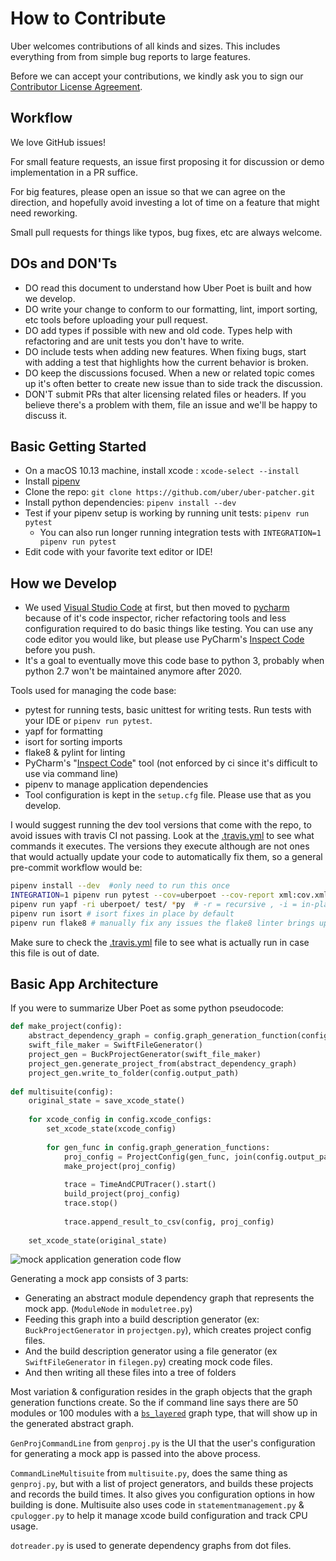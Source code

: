 # How to Contribute

Uber welcomes contributions of all kinds and sizes. This includes everything from from simple bug reports to large features.

Before we can accept your contributions, we kindly ask you to sign our [Contributor License Agreement](https://cla-assistant.io/uber/uber-poet).

## Workflow

We love GitHub issues!

For small feature requests, an issue first proposing it for discussion or demo implementation in a PR suffice.

For big features, please open an issue so that we can agree on the direction, and hopefully avoid investing a lot of time on a feature that might need reworking.

Small pull requests for things like typos, bug fixes, etc are always welcome.

## DOs and DON'Ts

* DO read this document to understand how Uber Poet is built and how we develop.
* DO write your change to conform to our formatting, lint, import sorting, etc tools before uploading your pull request.
* DO add types if possible with new and old code.  Types help with refactoring and are unit tests you don't have to write.
* DO include tests when adding new features. When fixing bugs, start with adding a test that highlights how the current behavior is broken.
* DO keep the discussions focused. When a new or related topic comes up it's often better to create new issue than to side track the discussion.
* DON'T submit PRs that alter licensing related files or headers. If you believe there's a problem with them, file an issue and we'll be happy to discuss it.

## Basic Getting Started

* On a macOS 10.13 machine, install xcode : `xcode-select --install`
* Install [pipenv](https://pipenv.readthedocs.io/en/latest/)
* Clone the repo: `git clone https://github.com/uber/uber-patcher.git`
* Install python dependencies: `pipenv install --dev`
* Test if your pipenv setup is working by running unit tests: `pipenv run pytest`
    * You can also run longer running integration tests with `INTEGRATION=1 pipenv run pytest`
* Edit code with your favorite text editor or IDE!

## How we Develop

* We used [Visual Studio Code](https://code.visualstudio.com) at first, but then moved to [pycharm](https://www.jetbrains.com/pycharm/) because of it's code inspector, richer refactoring tools and less configuration required to do basic things like testing.  You can use any code editor you would like, but please use PyCharm's [Inspect Code](https://www.jetbrains.com/help/pycharm/running-inspections.html) before you push.
* It's a goal to eventually move this code base to python 3, probably when python 2.7 won't be maintained anymore after 2020.

Tools used for managing the code base:
* pytest for running tests, basic unittest for writing tests. Run tests with your IDE or `pipenv run pytest`.
* yapf for formatting
* isort for sorting imports
* flake8 & pylint for linting
* PyCharm's "[Inspect Code](https://www.jetbrains.com/help/pycharm/running-inspections.html)" tool  (not enforced by ci since it's difficult to use via command line)
* pipenv to manage application dependencies
* Tool configuration is kept in the `setup.cfg` file. Please use that as you develop.

I would suggest running the dev tool versions that come with the repo, to avoid issues with travis CI not passing.  Look at the [.travis.yml](../.travis.yml) to see what commands it executes.  The versions they execute although are not ones that would actually update your code to automatically fix them, so a general pre-commit workflow would be:

```bash
pipenv install --dev  #only need to run this once
INTEGRATION=1 pipenv run pytest --cov=uberpoet --cov-report xml:cov.xml --cov-report term-missing  #fix failing tests
pipenv run yapf -ri uberpoet/ test/ *py  # -r = recursive , -i = in-place
pipenv run isort # isort fixes in place by default
pipenv run flake8 # manually fix any issues the flake8 linter brings up
```

Make sure to check the [.travis.yml](../.travis.yml) file to see what is actually run in case this file is out of date.

## Basic App Architecture

If you were to summarize Uber Poet as some python pseudocode:

```python
def make_project(config):
    abstract_dependency_graph = config.graph_generation_function(config.project_generation_options)
    swift_file_maker = SwiftFileGenerator()
    project_gen = BuckProjectGenerator(swift_file_maker)
    project_gen.generate_project_from(abstract_dependency_graph)
    project_gen.write_to_folder(config.output_path)
    
def multisuite(config):
    original_state = save_xcode_state()
    
    for xcode_config in config.xcode_configs:
        set_xcode_state(xcode_config)
        
        for gen_func in config.graph_generation_functions:
            proj_config = ProjectConfig(gen_func, join(config.output_path, gen_func.name)
            make_project(proj_config)
            
            trace = TimeAndCPUTracer().start()
            build_project(proj_config)
            trace.stop()
            
            trace.append_result_to_csv(config, proj_config)
            
    set_xcode_state(original_state)
```

![mock application generation code flow](images/project_gen.png)

Generating a mock app consists of 3 parts:

* Generating an abstract module dependency graph that represents the mock app. (`ModuleNode` in `moduletree.py`)
* Feeding this graph into a build description generator (ex: `BuckProjectGenerator` in `projectgen.py`), which creates project config files.
* And the build description generator using a file generator (ex `SwiftFileGenerator` in `filegen.py`) creating mock code files.
* And then writing all these files into a tree of folders

Most variation & configuration resides in the graph objects that the graph generation functions create.  So the if command line says there are 50 modules or 100 modules with a [`bs_layered`](docs/layer_types.md) graph type, that will show up in the generated abstract graph. 

`GenProjCommandLine` from `genproj.py` is the UI that the user's configuration for generating a mock app is passed into the above process.

`CommandLineMultisuite` from `multisuite.py`, does the same thing as `genproj.py`, but with a list of project generators, and builds these projects and records the build times.   It also gives you configuration options in how building is done.  Multisuite also uses code in `statementmanagement.py` & `cpulogger.py` to help it manage xcode build configuration and track CPU usage.

`dotreader.py` is used to generate dependency graphs from dot files.

